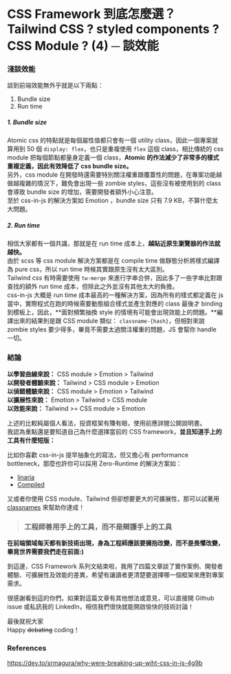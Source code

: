 # CSS Framework 到底怎麼選？Tailwind CSS ? styled components ? CSS Module ? (4) ─ 談效能

### 淺談效能

談到前端效能無外乎就是以下兩點：

1. Bundle size
2. Run time

##### 1. Bundle size

Atomic css 的特點就是每個屬性值都只會有一個 utility class，因此一個專案就算用到 50 個 `display: flex`，也只是重複使用 `flex` 這個 class，相比傳統的 css module 把每個節點都量身定義一個 class，**Atomic 的作法減少了非常多的樣式重複定義，因此有效降低了 css bundle size。**<br>
另外，css module 在開發時還需要特別關注權重跟覆蓋性的問題，在專案功能越做越複雜的情況下，難免會出現一些 zombie styles，這些沒有被使用到的 class 會導致 bundle size 的增加，需要開發者額外小心注意。<br>
至於 css-in-js 的解決方案如 Emotion ，bundle size 只有 7.9 KB，不算什麼太大問題。

##### 2. Run time

相信大家都有一個共識，那就是在 run time 成本上，**越貼近原生瀏覽器的作法就越快。**<br>
由於 scss 等 css module 解決方案都是在 compile time 做靜態分析將樣式編譯為 pure css，所以 run time 時候其實跟原生沒有太大區別。<br>
Tailwind css 有時需要使用 `tw-merge` 來進行字串合併，因此多了一些字串比對跟查找的額外 run time 成本，但除此之外並沒有其他太大的負擔。<br>
css-in-js 大概是 run time 成本最高的一種解決方案，因為所有的樣式都定義在 js 當中，實際程式在跑的時候需要動態組合樣式並產生對應的 class 最後才 binding 到模板上，因此，**面對頻繁抽換 style 的情境有可能會出現效能上的問題。**編譯出來的結果則是跟 CSS module 類似： `classname-{hash}`，但相對來說 zombie styles 要少得多，畢竟不需要太過關注權重的問題，JS 會幫你 handle 一切。

### 結論

**以學習曲線來說：** CSS module > Emotion > Tailwind<br>
**以開發者體驗來說：** Tailwind > CSS module > Emotion<br>
**以偵錯體驗來說：** CSS module > Emotion > Tailwind<br>
**以擴展性來說：** Emotion > Tailwind > CSS module<br>
**以效能來說：** Tailwind >= CSS module > Emotion<br>

上述的比較純屬個人看法，投資框架有賺有賠，使用前應詳閱公開說明書。<br>
我認為重點還是要知道自己為什麼選擇當前的 CSS framework，**並且知道手上的工具有什麼短版：**<br>

比如你喜歡 css-in-js 提早抽象化的寫法，但又擔心有 performance bottleneck，那麼也許你可以採用 Zero-Runtime 的解決方案如：

- [linaria](https://linaria.dev/)
- [Compiled](https://compiledcssinjs.com/)

又或者你使用 CSS module、Tailwind 但卻想要更大的可擴展性，那可以試著用 [classnames](https://www.npmjs.com/package/classnames) 來幫助你達成！

> ### 工程師善用手上的工具，而不是辯護手上的工具

**在前端領域每天都有新技術出現，身為工程師應該要擁抱改變，而不是畏懼改變，畢竟世界需要我們走在前面:)**

到這邊，CSS Framework 系列文結束啦，我用了四篇文章談了實作案例、開發者體驗、可擴展性及效能的差異，希望有讓讀者更清楚要選擇哪一個框架來應對專案需求。

很感謝看到這的你們，如果對這篇文章有其他想法或意見，可以直接開 Github issue 或私訊我的 LinkedIn，相信我們很快就能開啟愉快的技術討論！

最後就祝大家<br>
Happy ~~debating~~ coding！

### References

https://dev.to/srmagura/why-were-breaking-up-wiht-css-in-js-4g9b
